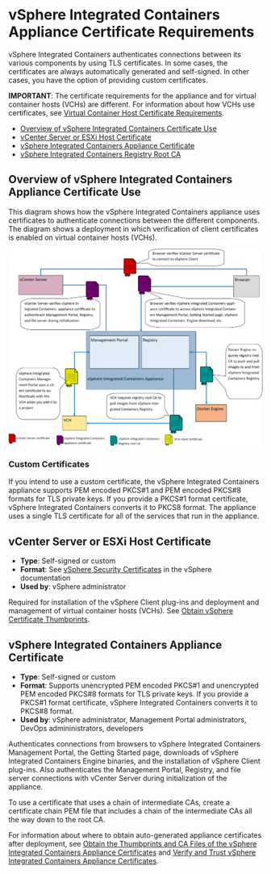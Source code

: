 # vSphere Integrated Containers Appliance Certificate Requirements #

vSphere Integrated Containers authenticates connections between its various components by using TLS certificates. In some cases, the certificates are always automatically generated and self-signed. In other cases, you have the option of providing custom certificates. 

**IMPORTANT**: The certificate requirements for the appliance and for virtual container hosts (VCHs) are different. For information about how VCHs use certificates, see [Virtual Container Host Certificate Requirements](vch_cert_reqs.md). 

- [Overview of vSphere Integrated Containers Certificate Use](#overview)
- [vCenter Server or ESXi Host Certificate](#vcenter)
- [vSphere Integrated Containers Appliance Certificate](#appliance)
- [vSphere Integrated Containers Registry Root CA](#registry)

## Overview of vSphere Integrated Containers Appliance Certificate Use <a id="overview"></a>

This diagram shows how the vSphere Integrated Containers appliance uses certificates to authenticate connections between the different components. The diagram shows a deployment in which verification of client certificates is enabled on virtual container hosts (VCHs).

![vSphere Integrated Containers Appliance Certificates](graphics/appliance_certs.png)

### Custom Certificates <a id="customcerts"></a>

If you intend to use a custom certificate, the vSphere Integrated Containers appliance supports PEM encoded PKCS#1 and PEM encoded PKCS#8 formats for TLS private keys. If you provide a PKCS#1 format certificate, vSphere Integrated Containers converts it to PKCS8 format. The appliance uses a single TLS certificate for all of the services that run in the appliance.

## vCenter Server or ESXi Host Certificate <a id="vcenter"></a>

- **Type**: Self-signed or custom
- **Format**: See [vSphere Security Certificates](https://docs.vmware.com/en/VMware-vSphere/6.7/com.vmware.psc.doc/GUID-779A011D-B2DD-49BE-B0B9-6D73ECF99864.html) in the vSphere documentation
- **Used by**: vSphere administrator

Required for installation of the vSphere Client plug-ins and deployment and management of virtual container hosts (VCHs). See [Obtain vSphere Certificate Thumbprints](obtain_thumbprint.md).

## vSphere Integrated Containers Appliance Certificate <a id="appliance"></a>

- **Type**: Self-signed or custom
- **Format**: Supports unencrypted PEM encoded PKCS#1 and unencrypted PEM encoded PKCS#8 formats for TLS private keys. If you provide a PKCS#1 format certificate, vSphere Integrated Containers converts it to PKCS#8 format.
- **Used by**: vSphere administrator, Management Portal administrators,  DevOps admininistrators, developers

Authenticates connections from browsers to vSphere Integrated Containers Management Portal, the Getting Started page, downloads of vSphere Integrated Containers Engine binaries, and the installation of vSphere Client plug-ins. Also authenticates the Management Portal, Registry, and file server connections with vCenter Server during initialization of the appliance.

To use a certificate that uses a chain of intermediate CAs, create a certificate chain PEM file that includes a chain of the intermediate CAs all the way down to the root CA.

For information about where to obtain auto-generated appliance certificates after deployment, see [Obtain the Thumbprints and CA Files of the vSphere Integrated Containers Appliance Certificates](obtain_appliance_certs.md) and [Verify and Trust vSphere Integrated Containers Appliance Certificates](../vic_cloud_admin/trust_vic_certs.md).